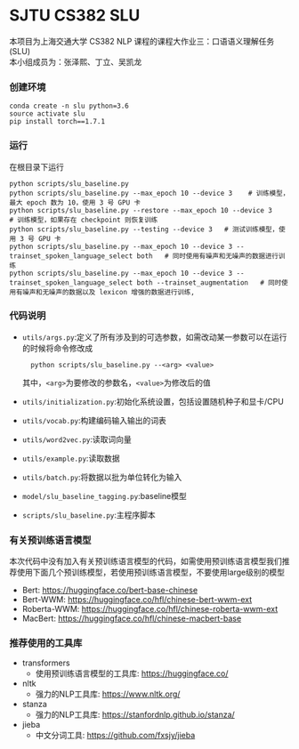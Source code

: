# SJTU CS382 SLU
本项目为上海交通大学 CS382 NLP 课程的课程大作业三：口语语义理解任务(SLU)  
本小组成员为：张泽熙、丁立、吴凯龙

### 创建环境

    conda create -n slu python=3.6
    source activate slu
    pip install torch==1.7.1

### 运行
    
在根目录下运行

    python scripts/slu_baseline.py
    python scripts/slu_baseline.py --max_epoch 10 --device 3    # 训练模型，最大 epoch 数为 10，使用 3 号 GPU 卡
    python scripts/slu_baseline.py --restore --max_epoch 10 --device 3    # 训练模型，如果存在 checkpoint 则恢复训练
    python scripts/slu_baseline.py --testing --device 3   # 测试训练模型，使用 3 号 GPU 卡
    python scripts/slu_baseline.py --max_epoch 10 --device 3 --trainset_spoken_language_select both   # 同时使用有噪声和无噪声的数据进行训练
    python scripts/slu_baseline.py --max_epoch 10 --device 3 --trainset_spoken_language_select both --trainset_augmentation   # 同时使用有噪声和无噪声的数据以及 lexicon 增强的数据进行训练,

### 代码说明

+ `utils/args.py`:定义了所有涉及到的可选参数，如需改动某一参数可以在运行的时候将命令修改成
        
        python scripts/slu_baseline.py --<arg> <value>
    其中，`<arg>`为要修改的参数名，`<value>`为修改后的值
+ `utils/initialization.py`:初始化系统设置，包括设置随机种子和显卡/CPU
+ `utils/vocab.py`:构建编码输入输出的词表
+ `utils/word2vec.py`:读取词向量
+ `utils/example.py`:读取数据
+ `utils/batch.py`:将数据以批为单位转化为输入
+ `model/slu_baseline_tagging.py`:baseline模型
+ `scripts/slu_baseline.py`:主程序脚本

### 有关预训练语言模型

本次代码中没有加入有关预训练语言模型的代码，如需使用预训练语言模型我们推荐使用下面几个预训练模型，若使用预训练语言模型，不要使用large级别的模型
+ Bert: https://huggingface.co/bert-base-chinese
+ Bert-WWM: https://huggingface.co/hfl/chinese-bert-wwm-ext
+ Roberta-WWM: https://huggingface.co/hfl/chinese-roberta-wwm-ext
+ MacBert: https://huggingface.co/hfl/chinese-macbert-base

### 推荐使用的工具库
+ transformers
  + 使用预训练语言模型的工具库: https://huggingface.co/
+ nltk
  + 强力的NLP工具库: https://www.nltk.org/
+ stanza
  + 强力的NLP工具库: https://stanfordnlp.github.io/stanza/
+ jieba
  + 中文分词工具: https://github.com/fxsjy/jieba

